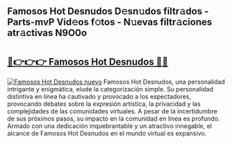 ## Famosos Hot Desnudos D𝚎sn𝚞dos filtr𝚊dos - Parts-mvP Vid𝚎os f𝚘tos - N𝚞evas filtr𝚊ciones atr𝚊ctivas N9O0o

# <h2><a href="http://mbbzmm.tromn.icu/?c=Famosos+Hot+Desnudos">🔗👉👉👉 Famosos Hot Desnudos 🔗🔗</a></h2>

[![Famosos Hot Desnudos nuevo](https://i.imgur.com/pEAQMta.gif)](http://mbbzmm.tromn.icu/?c=Famosos+Hot+Desnudos)
Famosos Hot Desnudos, una personalidad intrigante y enigmática, elude la categorización simple. Su personalidad distintiva en línea ha cautivado y provocado a los espectadores, provocando debates sobre la expresión artística, la privacidad y las complejidades de las comunidades virtuales. A pesar de la incertidumbre de sus próximos pasos, su impacto en la comunidad en línea es profundo. Armado con una dedicación inquebrantable y un atractivo innegable, el alcance de Famosos Hot Desnudos en el mundo virtual es expansivo.
